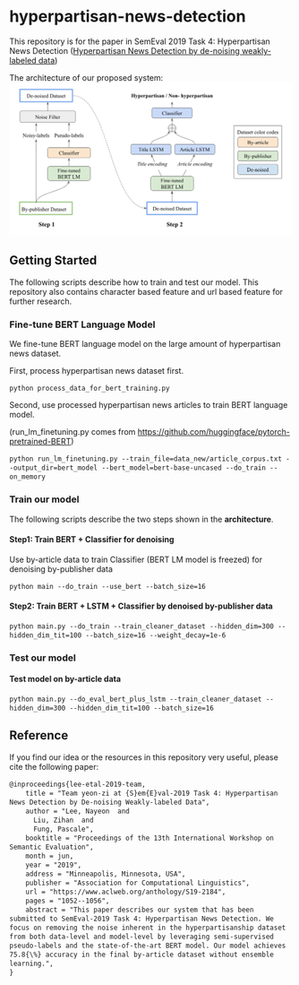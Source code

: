 # hyperpartisan-news-detection
This repository is for the paper in SemEval 2019 Task 4: Hyperpartisan News Detection ([Hyperpartisan News Detection by de-noising weakly-labeled data](https://www.aclweb.org/anthology/S19-2184))

The architecture of our proposed system:
![alt text](architecture.png)

## Getting Started
The following scripts describe how to train and test our model. This repository also contains character based feature and url based feature for further research.

### Fine-tune BERT Language Model
We fine-tune BERT language model on the large amount of hyperpartisan news dataset. 

First, process hyperpartisan news dataset first.
```
python process_data_for_bert_training.py
```

Second, use processed hyperpartisan news articles to train BERT language model. 

(run_lm_finetuning.py comes from https://github.com/huggingface/pytorch-pretrained-BERT)
```
python run_lm_finetuning.py --train_file=data_new/article_corpus.txt --output_dir=bert_model --bert_model=bert-base-uncased --do_train --on_memory
```

### Train our model
The following scripts describe the two steps shown in the **architecture**.

#### Step1: Train BERT + Classifier for denoising
Use by-article data to train Classifier (BERT LM model is freezed) for denoising by-publisher data
```
python main --do_train --use_bert --batch_size=16
```

#### Step2: Train BERT + LSTM + Classifier by denoised by-publisher data
```
python main.py --do_train --train_cleaner_dataset --hidden_dim=300 --hidden_dim_tit=100 --batch_size=16 --weight_decay=1e-6
```

### Test our model
#### Test model on by-article data
```
python main.py --do_eval_bert_plus_lstm --train_cleaner_dataset --hidden_dim=300 --hidden_dim_tit=100 --batch_size=16 
```

## Reference
If you find our idea or the resources in this repository very useful, please cite the following paper:
```
@inproceedings{lee-etal-2019-team,
    title = "Team yeon-zi at {S}em{E}val-2019 Task 4: Hyperpartisan News Detection by De-noising Weakly-labeled Data",
    author = "Lee, Nayeon  and
      Liu, Zihan  and
      Fung, Pascale",
    booktitle = "Proceedings of the 13th International Workshop on Semantic Evaluation",
    month = jun,
    year = "2019",
    address = "Minneapolis, Minnesota, USA",
    publisher = "Association for Computational Linguistics",
    url = "https://www.aclweb.org/anthology/S19-2184",
    pages = "1052--1056",
    abstract = "This paper describes our system that has been submitted to SemEval-2019 Task 4: Hyperpartisan News Detection. We focus on removing the noise inherent in the hyperpartisanship dataset from both data-level and model-level by leveraging semi-supervised pseudo-labels and the state-of-the-art BERT model. Our model achieves 75.8{\%} accuracy in the final by-article dataset without ensemble learning.",
}
```

